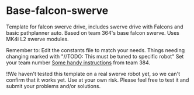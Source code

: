 # Base-falcon-swerve
Template for falcon swerve drive, includes swerve drive with Falcons and basic pathplanner auto.
Based on team 364's base falcon swerve.
Uses MK4i L2 swerve modules.


Remember to:
Edit the constants file to match your needs. Things needing changing marked with "//TODO: This must be tuned to specific robot"
Set your team number
[Some handy instructions](https://github.com/Team364/BaseFalconSwerve#setting-constants) from team 384.

!!We haven't tested this template on a real swerve robot yet, so we can't confirm that it works yet. Use at your own risk.
Please feel free to test it and submit your problems and/or solutions.
